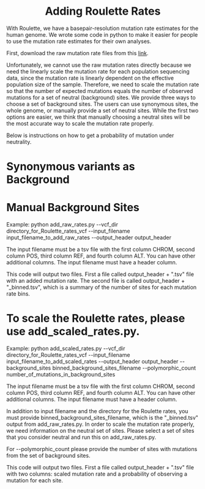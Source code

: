 <h1 align="center"> Adding Roulette Rates </h1>

With Roulette, we have a basepair-resolution mutation rate estimates for the human genome. We wrote some code in python to make it easier for people to use the mutation rate estimates for their own analyses.

First, download the raw mutation rate files from this [link](http://genetics.bwh.harvard.edu/downloads/Vova/Roulette/).

Unfortunately, we cannot use the raw mutation rates directly because we need the linearly scale the mutation rate for each population sequencing data, since the mutation rate is linearly dependent on the effective population size of the sample. Therefore, we need to scale the mutation rate so that the number of expected mutations equals the number of observed mutations for a set of neutral (background) sites. We provide three ways to choose a set of background sites. The users can use synonymous sites, the whole genome, or manually provide a set of neutral sites. While the first two options are easier, we think that manually choosing a neutral sites will be the most accurate way to scale the mutation rate properly.

Below is instructions on how to get a probability of mutation under neutrality.

# Synonymous variants as Background

# Manual Background Sites

Example:
  python add_raw_rates.py --vcf_dir directory_for_Roulette_rates_vcf --input_filename input_filename_to_add_raw_rates --output_header output_header
  
The input filename must be a tsv file with the first column CHROM, second column POS, third column REF, and fourth column ALT. You can have other additional columns. The input filename must have a header column.

This code will output two files. First a file called output_header + ".tsv" file with an added mutation rate. The second file is called output_header + "_binned.tsv", which is a summary of the number of sites for each mutation rate bins.


# To scale the Roulette rates, please use add_scaled_rates.py.

Example:
  python add_scaled_rates.py --vcf_dir directory_for_Roulette_rates_vcf --input_filename input_filename_to_add_scaled_rates --output_header output_header --background_sites binned_background_sites_filename --polymorphic_count number_of_mutations_in_background_sites
  
The input filename must be a tsv file with the first column CHROM, second column POS, third column REF, and fourth column ALT. You can have other additional columns. The input filename must have a header column.

In addition to input filename and the directory for the Roulette rates, you must provide binned_background_sites_filename, which is the "_binned.tsv" output from add_raw_rates.py. In order to scale the mutation rate properly, we need information on the neutral set of sites. Please select a set of sites that you consider neutral and run this on add_raw_rates.py.

For --polymorphic_count please provide the number of sites with mutations from the set of background sites.

This code will output two files. First a file called output_header + ".tsv" file with two columns: scaled mutation rate and a probability of observing a mutation for each site.

